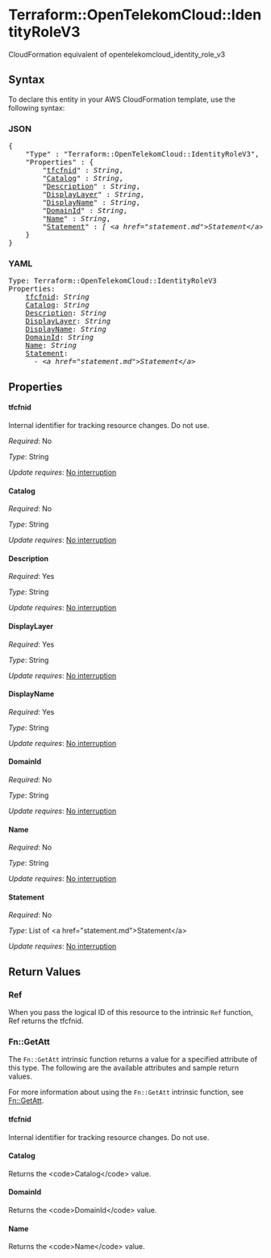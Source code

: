 # Terraform::OpenTelekomCloud::IdentityRoleV3

CloudFormation equivalent of opentelekomcloud_identity_role_v3

## Syntax

To declare this entity in your AWS CloudFormation template, use the following syntax:

### JSON

<pre>
{
    "Type" : "Terraform::OpenTelekomCloud::IdentityRoleV3",
    "Properties" : {
        "<a href="#tfcfnid" title="tfcfnid">tfcfnid</a>" : <i>String</i>,
        "<a href="#catalog" title="Catalog">Catalog</a>" : <i>String</i>,
        "<a href="#description" title="Description">Description</a>" : <i>String</i>,
        "<a href="#displaylayer" title="DisplayLayer">DisplayLayer</a>" : <i>String</i>,
        "<a href="#displayname" title="DisplayName">DisplayName</a>" : <i>String</i>,
        "<a href="#domainid" title="DomainId">DomainId</a>" : <i>String</i>,
        "<a href="#name" title="Name">Name</a>" : <i>String</i>,
        "<a href="#statement" title="Statement">Statement</a>" : <i>[ &lt;a href=&#34;statement.md&#34;&gt;Statement&lt;/a&gt;, ... ]</i>
    }
}
</pre>

### YAML

<pre>
Type: Terraform::OpenTelekomCloud::IdentityRoleV3
Properties:
    <a href="#tfcfnid" title="tfcfnid">tfcfnid</a>: <i>String</i>
    <a href="#catalog" title="Catalog">Catalog</a>: <i>String</i>
    <a href="#description" title="Description">Description</a>: <i>String</i>
    <a href="#displaylayer" title="DisplayLayer">DisplayLayer</a>: <i>String</i>
    <a href="#displayname" title="DisplayName">DisplayName</a>: <i>String</i>
    <a href="#domainid" title="DomainId">DomainId</a>: <i>String</i>
    <a href="#name" title="Name">Name</a>: <i>String</i>
    <a href="#statement" title="Statement">Statement</a>: <i>
      - &lt;a href=&#34;statement.md&#34;&gt;Statement&lt;/a&gt;</i>
</pre>

## Properties

#### tfcfnid

Internal identifier for tracking resource changes. Do not use.

_Required_: No

_Type_: String

_Update requires_: [No interruption](https://docs.aws.amazon.com/AWSCloudFormation/latest/UserGuide/using-cfn-updating-stacks-update-behaviors.html#update-no-interrupt)

#### Catalog

_Required_: No

_Type_: String

_Update requires_: [No interruption](https://docs.aws.amazon.com/AWSCloudFormation/latest/UserGuide/using-cfn-updating-stacks-update-behaviors.html#update-no-interrupt)

#### Description

_Required_: Yes

_Type_: String

_Update requires_: [No interruption](https://docs.aws.amazon.com/AWSCloudFormation/latest/UserGuide/using-cfn-updating-stacks-update-behaviors.html#update-no-interrupt)

#### DisplayLayer

_Required_: Yes

_Type_: String

_Update requires_: [No interruption](https://docs.aws.amazon.com/AWSCloudFormation/latest/UserGuide/using-cfn-updating-stacks-update-behaviors.html#update-no-interrupt)

#### DisplayName

_Required_: Yes

_Type_: String

_Update requires_: [No interruption](https://docs.aws.amazon.com/AWSCloudFormation/latest/UserGuide/using-cfn-updating-stacks-update-behaviors.html#update-no-interrupt)

#### DomainId

_Required_: No

_Type_: String

_Update requires_: [No interruption](https://docs.aws.amazon.com/AWSCloudFormation/latest/UserGuide/using-cfn-updating-stacks-update-behaviors.html#update-no-interrupt)

#### Name

_Required_: No

_Type_: String

_Update requires_: [No interruption](https://docs.aws.amazon.com/AWSCloudFormation/latest/UserGuide/using-cfn-updating-stacks-update-behaviors.html#update-no-interrupt)

#### Statement

_Required_: No

_Type_: List of &lt;a href=&#34;statement.md&#34;&gt;Statement&lt;/a&gt;

_Update requires_: [No interruption](https://docs.aws.amazon.com/AWSCloudFormation/latest/UserGuide/using-cfn-updating-stacks-update-behaviors.html#update-no-interrupt)

## Return Values

### Ref

When you pass the logical ID of this resource to the intrinsic `Ref` function, Ref returns the tfcfnid.

### Fn::GetAtt

The `Fn::GetAtt` intrinsic function returns a value for a specified attribute of this type. The following are the available attributes and sample return values.

For more information about using the `Fn::GetAtt` intrinsic function, see [Fn::GetAtt](https://docs.aws.amazon.com/AWSCloudFormation/latest/UserGuide/intrinsic-function-reference-getatt.html).

#### tfcfnid

Internal identifier for tracking resource changes. Do not use.

#### Catalog

Returns the &lt;code&gt;Catalog&lt;/code&gt; value.

#### DomainId

Returns the &lt;code&gt;DomainId&lt;/code&gt; value.

#### Name

Returns the &lt;code&gt;Name&lt;/code&gt; value.

